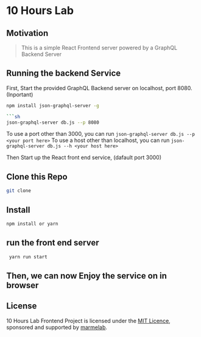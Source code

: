# 10 Hours Lab

## Motivation

> This is a simple React Frontend server powered by a GraphQL Backend Server

## Running the backend Service

First, Start the provided GraphQL Backend server on localhost, port 8080. (Inportant)

````sh
npm install json-graphql-server -g

```sh
json-graphql-server db.js --p 8080
````

To use a port other than 3000, you can run `json-graphql-server db.js --p <your port here>`
To use a host other than localhost, you can run `json-graphql-server db.js --h <your host here>`

Then Start up the React front end service, (dafault port 3000)

## Clone this Repo

```sh
git clone
```

## Install

```sh
npm install or yarn
```

## run the front end server

```sh
 yarn run start
```

## Then, we can now Enjoy the service on in browser

## License

10 Hours Lab Frontend Project is licensed under the [MIT Licence](https://github.com/marmelab/json-graphql-server/blob/master/LICENSE.md), sponsored and supported by [marmelab](http://marmelab.com).
